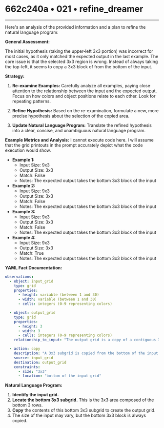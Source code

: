 # 662c240a • 021 • refine_dreamer

---
Here's an analysis of the provided information and a plan to refine the natural language program:

**General Assessment:**

The initial hypothesis (taking the upper-left 3x3 portion) was incorrect for most cases, as it only matched the expected output in the last example. The core issue is that the selected 3x3 region is wrong. Instead of always taking the top-left, it seems to copy a 3x3 block of from the bottom of the input.

**Strategy:**

1.  **Re-examine Examples:** Carefully analyze all examples, paying close attention to the relationship between the input and the expected output. Focus on how colors and object positions relate to each other. Look for repeating patterns.

2.  **Refine Hypothesis:** Based on the re-examination, formulate a new, more precise hypothesis about the selection of the copied area.

3.  **Update Natural Language Program:** Translate the refined hypothesis into a clear, concise, and unambiguous natural language program.

**Example Metrics and Analysis:**
I cannot execute code here. I will assume that the grid printouts in the prompt accurately depict what the code execution would show.
*   **Example 1:**
    *   Input Size: 9x3
    *   Output Size: 3x3
    *   Match: False
    *   Notes: The expected output takes the bottom 3x3 block of the input
*   **Example 2:**
    *   Input Size: 9x3
    *   Output Size: 3x3
    *   Match: False
    *    Notes: The expected output takes the bottom 3x3 block of the input
*   **Example 3:**
    *   Input Size: 9x3
    *   Output Size: 3x3
    *   Match: False
    *   Notes: The expected output takes the bottom 3x3 block of the input
*   **Example 4:**
    *   Input Size: 9x3
    *   Output Size: 3x3
    *   Match: True
    *   Notes: The expected output takes the bottom 3x3 block of the input

**YAML Fact Documentation:**

```yaml
observations:
  - object: input_grid
    type: grid
    properties:
      - height: variable (between 1 and 30)
      - width: variable (between 1 and 30)
      - cells: integers (0-9 representing colors)

  - object: output_grid
    type: grid
    properties:
      - height: 3
      - width: 3
      - cells: integers (0-9 representing colors)
    relationship_to_input: "The output grid is a copy of a contiguous 3x3 region from the bottom of the input grid."

  - action: copy
    description: "A 3x3 subgrid is copied from the bottom of the input grid to create the output grid."
    source: input_grid
    destination: output_grid
    constraints:
      - size: "3x3"
      - location: "bottom of the input grid"
```

**Natural Language Program:**

1.  **Identify the input grid.**
2.  **Locate the bottom 3x3 subgrid.** This is the 3x3 area composed of the bottom 3 rows.
3. **Copy** the contents of this bottom 3x3 subgrid to create the output grid.
4. The size of the input may vary, but the bottom 3x3 block is always copied.


